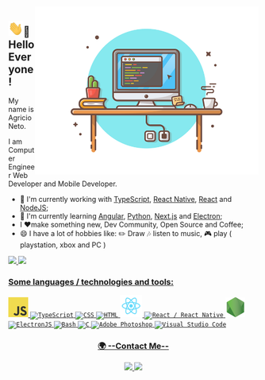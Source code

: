 <img align='right' width=450 src="assets/011.png">

## <img src="https://raw.githubusercontent.com/ABSphreak/ABSphreak/master/gifs/Hi.gif" width="30px">🙂 Hello Everyone!

My name is Agricio Neto. 

I am Computer Engineer Web Developer and Mobile Developer.

- 🔭 I'm currently working with [TypeScript](https://www.typescriptlang.org/), [React Native](https://reactnative.dev/), [React](https://reactjs.org/) and [NodeJS](https://nodejs.org/en/);
- 🌱 I'm currently learning [Angular](https://angular.io/), [Python](https://www.python.org/), [Next.js](https://nextjs.org/) and [Electron](https://www.electronjs.org/);
- I ❤️make something new, Dev Community, Open Source and Coffee;
- 😄 I have a lot of hobbies like: :pencil2: Draw 🎶 listen to music, 🎮 play ( playstation, xbox and PC )

<div>
<a href="https://beacons.ai/agricio">
<img height="180em" src="https://github-readme-stats.vercel.app/api?username=agricio&show_icons=true&theme=dark&include_all_commits=true&count_private=true"/>
<img height="180em" src="https://github-readme-stats.vercel.app/api/top-langs/?username=agricio&layout=compact&langs_count=16&theme=dark"/>
</div>

### **Some languages ​​/ technologies and tools:**

<code><img alt="JavaScript" title="JavScript" height="40" src="https://raw.githubusercontent.com/github/explore/80688e429a7d4ef2fca1e82350fe8e3517d3494d/topics/javascript/javascript.png"></code>
<code><img alt="TypeScript" title="TypeScript" height="40" src="https://user-images.githubusercontent.com/38081852/87239831-f8f7b100-c3e9-11ea-92df-5d7c8c4458d2.png"></code> 
<code><img alt="CSS" title="CSS" height="50" src="https://user-images.githubusercontent.com/38081852/87240029-0f067100-c3ec-11ea-8075-74e821ece9c0.png"></code>
<code><img alt="HTML" title="HTML" height="50" src="https://user-images.githubusercontent.com/38081852/87240030-0f9f0780-c3ec-11ea-8370-829ea755b6e9.png"></code>
<code><img alt="React / React Native" title="React / React Native" height="45" src="https://raw.githubusercontent.com/github/explore/80688e429a7d4ef2fca1e82350fe8e3517d3494d/topics/react/react.png"></code> 
<code><img alt="React / React Native" title="Angular" height="45" src="https://user-images.githubusercontent.com/38081852/120406321-f0b9a480-c320-11eb-8bb8-6f22e95a8eff.png"></code>
<code><img alt="NodeJS" title="NodeJS" height="40" src="https://raw.githubusercontent.com/github/explore/80688e429a7d4ef2fca1e82350fe8e3517d3494d/topics/nodejs/nodejs.png"></code> 
<code><img alt="ElectronJS" title="ElectronJS" height="40" src="https://user-images.githubusercontent.com/38081852/87337699-3eb39700-c51a-11ea-9702-566c72a887a6.png"></code>
<code><img alt="Bash" title="Shell Script Bash" height="40" src="https://user-images.githubusercontent.com/38081852/87240002-bcc55000-c3eb-11ea-8dcd-050031c509b4.png"></code>
<code><img alt="C" title="C" height="48" src="https://user-images.githubusercontent.com/38081852/87239904-ab2f7880-c3ea-11ea-8ec9-ed6d29129685.png"></code>
<code><img alt="Adobe Photoshop" title="Adobe Photoshop" height="40" src="https://user-images.githubusercontent.com/38081852/87336075-b2a07000-c517-11ea-91d6-291fc6341806.png"></code>
<code><img alt="Visual Studio Code" title="Visual Studio Code" height="45" src="https://user-images.githubusercontent.com/38081852/87336793-cbf5ec00-c518-11ea-960c-d6ff6aa1b177.png"></code>

<div align=center>

### 🌍 --Contact Me--

<a href="https://www.linkedin.com/in/agr%C3%ADcio-neto-20a62913b/" target="_blank">
<img width=45 src="https://user-images.githubusercontent.com/38081852/86829801-3b786100-c06b-11ea-81de-7c1023d6214a.png">
</a>

<a href="https://www.instagram.com/agricio_neto/" target="_blank">
<img width=45 src="https://user-images.githubusercontent.com/38081852/86829800-3adfca80-c06b-11ea-866a-4b6e716f7ed0.png">
</a>
